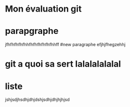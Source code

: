 # Mon évaluation git
# parapgraphe
jfhfhfhfhfhhfhfhfhfhfhfhhff
#new paragraphe
efjhjfhegzehhj
# git a quoi sa sert lalalalalalal

# liste 
jshjsdjhsdhjdhjdshjsdhjdhjhjhjsd
